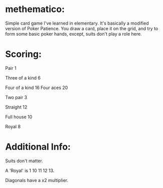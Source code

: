 # methematico:
Simple card game I've learned in elementary.
It's basically a modified version of Poker Patience.
You draw a card, place it on the grid, and try to form some basic poker hands, except, suits don't play a role here.

# Scoring:

Pair 1

Three of a kind 6

Four of a kind 16   Four aces 20

Two pair 3

Straight 12

Full house 10

Royal 8

# Additional Info:

Suits don't matter.

A 'Royal' is 1 10 11 12 13.

Diagonals have a x2 multiplier.
